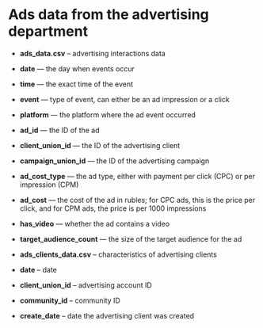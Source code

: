 ﻿# Ads data from the advertising department

* **ads_data.csv** – advertising interactions data
 

* **date** — the day when events occur

* **time** — the exact time of the event
  
* **event** — type of event, can either be an ad impression or a click

* **platform** — the platform where the ad event occurred

* **ad_id** — the ID of the ad

* **client_union_id** — the ID of the advertising client

* **campaign_union_id** — the ID of the advertising campaign

* **ad_cost_type** — the ad type, either with payment per click (CPC) or per impression (CPM)

* **ad_cost** — the cost of the ad in rubles; for CPC ads, this is the price per click, and for CPM ads, the price is per 1000 impressions

* **has_video** — whether the ad contains a video

* **target_audience_count** — the size of the target audience for the ad
  

* **ads_clients_data.csv** – characteristics of advertising clients


* **date** – date
  
* **client_union_id** – advertising account ID
  
* **community_id** – community ID
  
* **create_date** – date the advertising client was created

